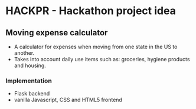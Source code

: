 # HACKPR - Hackathon project idea
## Moving expense calculator
- A calculator for expenses when moving from one state in the US to another.
- Takes into account daily use items such as: groceries, hygiene products and housing.
### Implementation
- Flask backend
- vanilla Javascript, CSS and HTML5 frontend
